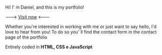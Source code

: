 Hi! I' m Daniel, and this is my portfolio!

---> [Visit now](https://daniel-cop.github.io/portfolio/) <---

Whether you're interested in working with me or just want to say hello, I'd love to hear from you!
To do so you' ll find the contact form in the contact page of the portfolio

Entirely coded in **HTML, CSS e JavaScript** 
